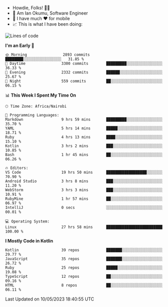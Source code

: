 
* Howdie, Folks! 👋🤓
* 🤪 Am Ian Okumu, Software Engineer
* 📱 I have much ❤️ for mobile
* 📈 This is what I have been doing:
  
<!-- <a href="https://otsembo.github.io/OtsemboPortfolio/" style="margin-right:.5%; margin-top=.5%;">
  <img align="center" src="https://github-readme-stats.vercel.app/api/top-langs/?username=otsembo&layout=compact" />
</a> -->

<!--START_SECTION:waka-->
![Lines of code](https://img.shields.io/badge/From%20Hello%20World%20I%27ve%20Written-7.2%20million%20lines%20of%20code-blue)

**I'm an Early 🐤** 

```text
🌞 Morning                2893 commits        ████████░░░░░░░░░░░░░░░░░   31.85 % 
🌆 Daytime                3300 commits        █████████░░░░░░░░░░░░░░░░   36.33 % 
🌃 Evening                2332 commits        ██████░░░░░░░░░░░░░░░░░░░   25.67 % 
🌙 Night                  559 commits         ██░░░░░░░░░░░░░░░░░░░░░░░   06.15 % 
```


📊 **This Week I Spent My Time On** 

```text
🕑︎ Time Zone: Africa/Nairobi

💬 Programming Languages: 
Markdown                 9 hrs 59 mins       █████████░░░░░░░░░░░░░░░░   35.70 % 
YAML                     5 hrs 14 mins       █████░░░░░░░░░░░░░░░░░░░░   18.71 % 
Ruby                     4 hrs 13 mins       ████░░░░░░░░░░░░░░░░░░░░░   15.10 % 
Kotlin                   3 hrs 2 mins        ███░░░░░░░░░░░░░░░░░░░░░░   10.85 % 
Bash                     1 hr 45 mins        ██░░░░░░░░░░░░░░░░░░░░░░░   06.26 % 

🔥 Editors: 
VS Code                  19 hrs 50 mins      ██████████████████░░░░░░░   70.90 % 
Android Studio           3 hrs 8 mins        ███░░░░░░░░░░░░░░░░░░░░░░   11.20 % 
WebStorm                 3 hrs 3 mins        ███░░░░░░░░░░░░░░░░░░░░░░   10.91 % 
RubyMine                 1 hr 57 mins        ██░░░░░░░░░░░░░░░░░░░░░░░   06.97 % 
IntelliJ                 0 secs              ░░░░░░░░░░░░░░░░░░░░░░░░░   00.01 % 

💻 Operating System: 
Linux                    27 hrs 58 mins      █████████████████████████   100.00 % 
```

**I Mostly Code in Kotlin** 

```text
Kotlin                   39 repos            ███████░░░░░░░░░░░░░░░░░░   29.77 % 
JavaScript               35 repos            ███████░░░░░░░░░░░░░░░░░░   26.72 % 
Ruby                     25 repos            █████░░░░░░░░░░░░░░░░░░░░   19.08 % 
TypeScript               12 repos            ██░░░░░░░░░░░░░░░░░░░░░░░   09.16 % 
HTML                     8 repos             ██░░░░░░░░░░░░░░░░░░░░░░░   06.11 % 
```




 Last Updated on 10/05/2023 18:40:55 UTC
<!--END_SECTION:waka-->

<br />
<br />
<br />
<br />
<br />
  
  </div>
<!---
otsembo/otsembo is a ✨ special ✨ repository because its `README.md` (this file) appears on your GitHub profile.
You can click the Preview link to take a look at your changes.
--->

